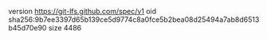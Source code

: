version https://git-lfs.github.com/spec/v1
oid sha256:9b7ee3397d65b139ce5d9774c8a0fce5b2bea08d25494a7ab8d6513b45d70e90
size 4486
